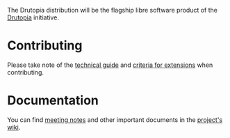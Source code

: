 The Drutopia distribution will be the flagship libre software product of the [Drutopia](http://drutopia.org/) initiative.

# Contributing

Please take note of the [technical guide](https://gitlab.com/drutopia/drutopia-distribution/wikis/technical-guide) and [criteria for extensions](https://gitlab.com/drutopia/drutopia-distribution/wikis/extension-criteria-and-candidates) when contributing.

# Documentation

You can find [meeting notes](https://gitlab.com/drutopia/drutopia-distribution/wikis/meeting-notes) and other important documents in the [project's wiki](https://gitlab.com/drutopia/drutopia-distribution/wikis/home).